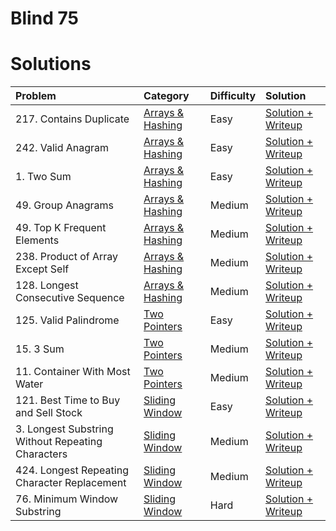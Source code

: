 # Blind 75

# Solutions

| Problem                                             | Category         | Difficulty     | Solution                 |
| :-------------------------------------------------- | :--------------- | :------------- | :----------------------- |
| 217. Contains Duplicate                             | [Arrays & Hashing](https://github.com/kevinroosey/blind-75/tree/main/Arrays%26Hashing) | Easy           |  [Solution + Writeup](https://github.com/kevinroosey/blind-75/blob/main/Arrays%26Hashing/containsDuplicate.py)|
| 242. Valid Anagram                                  | [Arrays & Hashing](https://github.com/kevinroosey/blind-75/tree/main/Arrays%26Hashing) | Easy           |  [Solution + Writeup](https://github.com/kevinroosey/blind-75/blob/main/Arrays%26Hashing/validAnagram.py)|
| 1. Two Sum                                          | [Arrays & Hashing](https://github.com/kevinroosey/blind-75/tree/main/Arrays%26Hashing) | Easy           |  [Solution + Writeup](https://github.com/kevinroosey/blind-75/blob/main/Arrays%26Hashing/twoSum.py)|
| 49. Group Anagrams                                  | [Arrays & Hashing](https://github.com/kevinroosey/blind-75/tree/main/Arrays%26Hashing)| Medium         |  [Solution + Writeup](https://github.com/kevinroosey/blind-75/blob/main/Arrays%26Hashing/groupAnagrams.py)|
| 49. Top K Frequent Elements                         | [Arrays & Hashing](https://github.com/kevinroosey/blind-75/tree/main/Arrays%26Hashing)| Medium         |  [Solution + Writeup](https://github.com/kevinroosey/blind-75/blob/main/Arrays%26Hashing/topKFrequentElements.py)|
| 238. Product of Array Except Self                   | [Arrays & Hashing](https://github.com/kevinroosey/blind-75/tree/main/Arrays%26Hashing)| Medium         |  [Solution + Writeup](https://github.com/kevinroosey/blind-75/blob/main/Arrays%26Hashing/productOfArrayExceptSelf.py)|
| 128. Longest Consecutive Sequence                   | [Arrays & Hashing](https://github.com/kevinroosey/blind-75/tree/main/Arrays%26Hashing)| Medium         |  [Solution + Writeup](https://github.com/kevinroosey/blind-75/blob/main/Arrays%26Hashing/longestConsecutiveSequence.py)|
| 125. Valid Palindrome                               | [Two Pointers](https://github.com/kevinroosey/blind-75/tree/main/TwoPointers)         | Easy           |  [Solution + Writeup](https://github.com/kevinroosey/blind-75/blob/main/TwoPointers/validPalindrome.py)|
| 15. 3 Sum                                           | [Two Pointers](https://github.com/kevinroosey/blind-75/tree/main/TwoPointers)         | Medium           |  [Solution + Writeup](https://github.com/kevinroosey/blind-75/blob/main/TwoPointers/3Sum.py)|
| 11. Container With Most Water                       | [Two Pointers](https://github.com/kevinroosey/blind-75/tree/main/TwoPointers)         | Medium           |  [Solution + Writeup](https://github.com/kevinroosey/blind-75/blob/main/TwoPointers/containerWithMostWater.py)|
| 121. Best Time to Buy and Sell Stock                | [Sliding Window](https://github.com/kevinroosey/blind-75/tree/main/SlidingWindow)     | Easy             |  [Solution + Writeup](https://github.com/kevinroosey/blind-75/blob/main/TwoPointers/bestTimeToBuyAndSellStock.py)|
| 3. Longest Substring Without Repeating Characters   | [Sliding Window](https://github.com/kevinroosey/blind-75/tree/main/SlidingWindow)     | Medium           |  [Solution + Writeup](https://github.com/kevinroosey/blind-75/blob/main/TwoPointers/longestSubstringWithoutRepeatingCharacters.py)|
| 424. Longest Repeating Character Replacement        | [Sliding Window](https://github.com/kevinroosey/blind-75/tree/main/SlidingWindow)     | Medium           |  [Solution + Writeup](https://github.com/kevinroosey/blind-75/blob/main/TwoPointers/longestRepeatingCharacterReplacement.py)|
| 76. Minimum Window Substring                        | [Sliding Window](https://github.com/kevinroosey/blind-75/tree/main/SlidingWindow)     | Hard             |  [Solution + Writeup](https://github.com/kevinroosey/blind-75/blob/main/TwoPointers/minimumWindowSubstring.py)|
